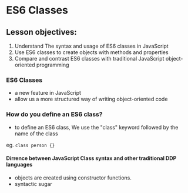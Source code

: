 # ES6 Classes

## Lesson objectives:

1. Understand The syntax and usage of ES6 classes in JavaScript
2. Use ES6 classes to create objects with methods and properties
3. Compare and contrast ES6 classes with traditional JavaScript object-oriented programming

### ES6 Classes

- a new feature in JavaScript
- allow us a more structured way of writing object-oriented code

### How do you define an ES6 class?
- to define an ES6 class, We use the "class" keyword followed by the name of the class

eg. `class person {}`

#### Dirrence between JavaScript Class syntax and other traditional DDP languages

- objects are created using constructor functions.
- syntactic sugar
